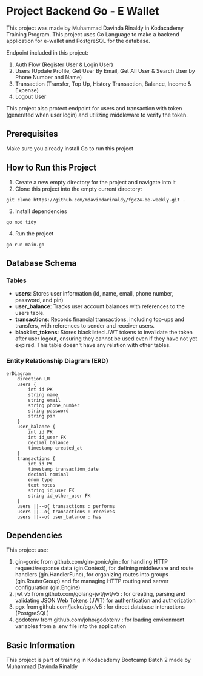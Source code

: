 # Project Backend Go - E Wallet

This project was made by Muhammad Davinda Rinaldy in Kodacademy Training Program. This project uses Go Language to make a backend application for e-wallet and PostgreSQL for the database.

Endpoint included in this project:
1. Auth Flow (Register User & Login User)
2. Users (Update Profile, Get User By Email, Get All User & Search User by Phone Number and Name)
3. Transaction (Transfer, Top Up, History Transaction, Balance, Income & Expense)
4. Logout User

This project also protect endpoint for users and transaction with token (generated when user login) and utilizing middleware to verify the token.

## Prerequisites

Make sure you already install Go to run this project

## How to Run this Project

1. Create a new empty directory for the project and navigate into it
2. Clone this project into the empty current directory:
```
git clone https://github.com/mdavindarinaldy/fgo24-be-weekly.git .
``` 
3. Install dependencies
```
go mod tidy
```
4. Run the project
```
go run main.go
```
## Database Schema

### Tables
- **users**: Stores user information (id, name, email, phone number, password, and pin)
- **user_balance**: Tracks user account balances with references to the users table.
- **transactions**: Records financial transactions, including top-ups and transfers, with references to sender and receiver users.
- **blacklist_tokens**: Stores blacklisted JWT tokens to invalidate the token after user logout, ensuring they cannot be used even if they have not yet expired. This table doesn't have any relation with other tables.

### Entity Relationship Diagram (ERD)

```mermaid
erDiagram
    direction LR
    users {
        int id PK
        string name
        string email
        string phone_number
        string password
        string pin
    }
    user_balance {
        int id PK
        int id_user FK
        decimal balance
        timestamp created_at
    }
    transactions {
        int id PK
        timestamp transaction_date
        decimal nominal
        enum type
        text notes
        string id_user FK
        string id_other_user FK
    }
    users ||--o{ transactions : performs
    users ||--o{ transactions : receives
    users ||--o{ user_balance : has
```

## Dependencies
This project use:
1. gin-gonic from github.com/gin-gonic/gin : for handling HTTP request/response data (gin.Context), for defining middleware and route handlers (gin.HandlerFunc), for organizing routes into groups (gin.RouterGroup) and for managing HTTP routing and server configuration (gin.Engine)
2. jwt v5 from github.com/golang-jwt/jwt/v5 : for creating, parsing and validating JSON Web Tokens (JWT) for authentication and authorization
3. pgx from github.com/jackc/pgx/v5 : for direct database interactions (PostgreSQL)
4. godotenv from github.com/joho/godotenv : for loading environment variables from a .env file into the application

## Basic Information
This project is part of training in Kodacademy Bootcamp Batch 2 made by Muhammad Davinda Rinaldy